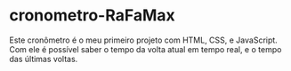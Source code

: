 # cronometro-RaFaMax

Este cronômetro é o meu primeiro projeto com HTML, CSS, e JavaScript.
Com ele é possível saber o tempo da volta atual em tempo real, e o tempo das últimas voltas.

